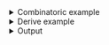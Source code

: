 <details><summary>Combinatoric example</summary>

```no_run
#[derive(Debug, Clone)]
pub struct Options {
    number: u32,
}
pub fn options() -> OptionParser<Options> {
    let number = long("number").argument::<u32>("N").map(|x| x * 2);
    construct!(Options { number }).to_options()
}
```

</details>
<details><summary>Derive example</summary>

```no_run
fn twice_the_num(n: u32) -> u32 {
    n * 2
}

#[derive(Debug, Clone, Bpaf)]
#[bpaf(options)]
pub struct Options {
    #[bpaf(argument::<u32>("N"), map(twice_the_num))]
    number: u32,
}
```

</details>
<details><summary>Output</summary>

`map` don't make any changes to generated `--help` message


You can use `map` to apply arbitrary pure transformation to any input.
Here `--number` takes a numerical value and doubles it


<div class='bpaf-doc'>
$ app --number 10<br>
Options { number: 20 }
</div>


But if function inside the parser fails - user will get the error back unless it's handled
in some way. In fact here execution never reaches `map` function -
[`argument`](NamedArg::argument) tries to parse `ten` as a number, fails and reports the error


<div class='bpaf-doc'>
$ app --number ten<br>
<b>Error:</b> couldn't parse <b>ten</b>: invalid digit found in string
<style>
div.bpaf-doc {
    padding: 14px;
    background-color:var(--code-block-background-color);
    font-family: "Source Code Pro", monospace;
    margin-bottom: 0.75em;
}
div.bpaf-doc dt { margin-left: 1em; }
div.bpaf-doc dd { margin-left: 3em; }
div.bpaf-doc dl { margin-top: 0; padding-left: 1em; }
div.bpaf-doc  { padding-left: 1em; }
</style>
</div>

</details>
